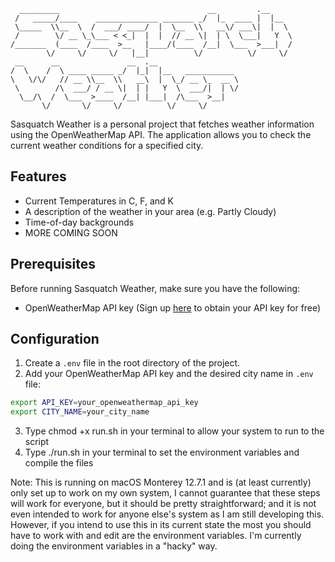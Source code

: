 ```
  _________                                 __         .__     
 /   _____/____    ______________ _______ _/  |_  ____ |  |__  
 \_____  \\__  \  /  ___/ ____/  |  \__  \\   __\/ ___\|  |  \ 
 /        \/ __ \_\___ < <_|  |  |  // __ \|  | \  \___|   Y  \
/_______  (____  /____  >__   |____/(____  /__|  \___  >___|  /
        \/     \/     \/   |__|          \/          \/     \/ 
 __      __               __  .__                              
/  \    /  \ ____ _____ _/  |_|  |__   ___________             
\   \/\/   // __ \\__  \\   __\  |  \_/ __ \_  __ \            
 \        /\  ___/ / __ \|  | |   Y  \  ___/|  | \/            
  \__/\  /  \___  >____  /__| |___|  /\___  >__|               
       \/       \/     \/          \/     \/                   
```


Sasquatch Weather is a personal project that fetches weather information using the OpenWeatherMap API. The application allows you to check the current weather conditions for a specified city.

## Features

- Current Temperatures in C, F, and K
- A description of the weather in your area (e.g. Partly Cloudy)
- Time-of-day backgrounds
- MORE COMING SOON

## Prerequisites

Before running Sasquatch Weather, make sure you have the following:

- OpenWeatherMap API key (Sign up [here](https://openweathermap.org/) to obtain your API key for free)

## Configuration

1. Create a `.env` file in the root directory of the project.
2. Add your OpenWeatherMap API key and the desired city name in `.env` file:

```bash
export API_KEY=your_openweathermap_api_key
export CITY_NAME=your_city_name
```

3. Type chmod +x run.sh in your terminal to allow your system to run to the script
4. Type ./run.sh in your terminal to set the environment variables and compile the files

Note: This is running on macOS Monterey 12.7.1 and is (at least currently) only set up to work on my own system, I cannot guarantee that these steps will work for everyone, but it should be pretty straightforward; and it is not even intended to work for anyone else's system as I am still developing this. However, if you intend to use this in its current state the most you should have to work with and edit are the environment variables. I'm currently doing the environment variables in a "hacky" way.
